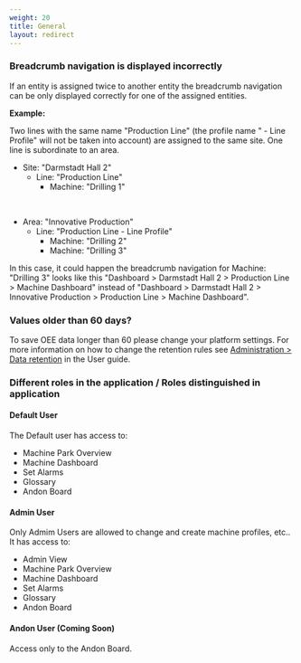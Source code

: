 ```yaml
---
weight: 20
title: General
layout: redirect
---
```


### Breadcrumb navigation is displayed incorrectly

If an entity is assigned twice to another entity the breadcrumb navigation can be only displayed correctly for one of the assigned entities.

**Example:**

 Two lines with the same name "Production Line" (the profile name " - Line Profile" will not be taken into account) are assigned to the same site. One line is subordinate to an area.

* Site: "Darmstadt Hall 2"
  * Line: "Production Line"
    * Machine: "Drilling 1"

<br>

* Area: "Innovative Production"
  * Line: "Production Line - Line Profile"
      * Machine: "Drilling 2"
      * Machine: "Drilling 3"

In this case, it could happen the breadcrumb navigation for Machine: "Drilling 3" looks like this "Dashboard > Darmstadt Hall 2 > Production Line > Machine Dashboard" instead of "Dashboard > Darmstadt Hall 2 > Innovative Production > Production Line > Machine Dashboard".

### Values older than 60 days?

To save OEE data longer than 60 please change your platform settings. For more information on how to change the retention rules see [Administration > Data retention](/users-guide/administration/#data-retention) in the User guide.

### Different roles in the application / Roles distinguished in application

#### Default User

The Default user has access to:

* Machine Park Overview
* Machine Dashboard
* Set Alarms
* Glossary
* Andon Board

#### Admin User

Only Admim Users are allowed to change and create machine profiles, etc.. It has access to:

* Admin View
* Machine Park Overview
* Machine Dashboard
* Set Alarms
* Glossary
* Andon Board

#### Andon User (Coming Soon)

Access only to the Andon Board.

